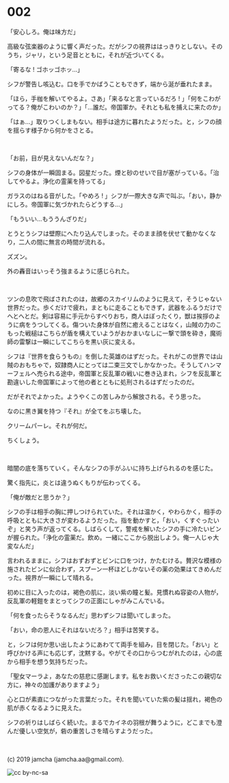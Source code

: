 

# 002

「安心しろ。俺は味方だ」

高級な弦楽器のように響く声だった。だがシフの視界ははっきりとしない。そのうち，ジャリ，という足音とともに，それが近づいてくる。

「寄るな ! ゴホッゴホッ…」

シフが警告し咳込む。口を手でかばうこともできず，端から涎が垂れたまま。

「ほら，手枷を解いてやるよ。さあ」「来るなと言っているだろ ! 」「何をこわがってる？俺がこわいのか？」「…誰だ。帝国軍か。それとも私を捕えに来たのか」

「はぁ…」取りつくしまもない。相手は途方に暮れたようだった。と，シフの顔を揺らす様子から何かをさとる。

<br>

「お前，目が見えないんだな？」

シフの身体が一瞬固まる。図星だった。煙と砂のせいで目が塞がっている。「治してやるよ。浄化の霊薬を持ってる」

ガラスのはねる音がした。「やめろ ! 」シフが一際大きな声で叫ぶ。「おい，静かにしろ。帝国軍に気づかれたらどうする…」

「もういい…もううんざりだ」

とうとうシフは壁際にへたり込んでしまった。そのまま顔を伏せて動かなくなり，二人の間に無言の時間が流れる。

ズズン。

外の轟音はいっそう強まるように感じられた。

<br>

ツンの息吹で飛ばされたのは，故郷のスカイリムのように見えて，そうじゃない世界だった。歩くだけで疲れ，まともに走ることもできず，武器をふるうだけでへとへとだ。剣は容易に手元からすべりおち，商人はぼったくり，獣は挨拶のように病をうつしてくる。傷ついた身体が自然に癒えることはなく，山賊の力のこもった戦槌はこちらが盾を構えていようがおかまいなしに一撃で頭を砕き，魔術師の雷撃は一瞬にしてこちらを黒い灰に変える。

シフは『世界を食らうもの』を倒した英雄のはずだった。それがこの世界では山賊のおもちゃで，奴隷商人にとっては二束三文でしかなかった。そうしてハンマーフェルへ売られる途中，帝国軍と反乱軍の戦いに巻き込まれ，シフを反乱軍と勘違いした帝国軍によって他の者とともに処刑されるはずだったのだ。

だがそれでよかった。ようやくこの苦しみから解放される。そう思った。

なのに黒き翼を持つ『それ』が全てをぶち壊した。

クリームパーレ。それが何だ。

ちくしょう。

<br>

暗闇の底を落ちていく。そんなシフの手がふいに持ち上げられるのを感じた。

驚く指先に，炎とは違うぬくもりが伝わってくる。

「俺が敵だと思うか？」

シフの手は相手の胸に押しつけられていた。それは温かく，やわらかく，相手の呼吸とともに大きさが変わるようだった。指を動かすと，「おい，くすぐったいぞ」と笑う声が返ってくる。しばらくして，警戒を解いたシフの手に冷たいビンが握られた。「浄化の霊薬だ。飲め。一緒にここから脱出しよう。俺一人じゃ大変なんだ」

言われるままに，シフはおずおずとビンに口をつけ，かたむける。贅沢な模様の施されたビンに似合わず，スプーン一杯ほどしかないその薬の効果はてきめんだった。視界が一瞬にして晴れる。

初めに目に入ったのは，褐色の肌に，淡い紫の瞳と髪。見慣れぬ容姿の人物が，反乱軍の軽鎧をまとってシフの正面にしゃがみこんでいる。

「何を食ったらそうなるんだ」思わずシフは聞いてしまった。

「おい，命の恩人にそれはないだろ？」相手は苦笑する。

と，シフは何か思い出したようにあわてて両手を組み，目を閉じた。「おい」と呼びかける声にも応じず，沈黙する。やがてその口からつむがれたのは，心の底から相手を想う気持ちだった。

「聖女マーラよ，あなたの慈悲に感謝します。私をお救いくださったこの親切な方に，神々の加護がありますよう」

心と口が素直につながった言葉だった。それを聞いていた紫の髪は揺れ，褐色の肌が赤くなるように見えた。

シフの祈りはしばらく続いた。まるでカイネの羽根が舞うように，どこまでも澄んだ優しい空気が，砦の重苦しさを晴らすようだった。

<br>
<br>
(c) 2019 jamcha (jamcha.aa@gmail.com).

![cc by-nc-sa](https://i.creativecommons.org/l/by-nc-sa/4.0/88x31.png)

